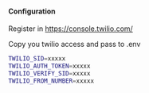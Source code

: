 #### Configuration
Register in https://console.twilio.com/

Copy you twilio access and pass to .env

```bash
TWILIO_SID=xxxxx
TWILIO_AUTH_TOKEN=xxxxx
TWILIO_VERIFY_SID=xxxxx
TWILIO_FROM_NUMBER=xxxxx
```
